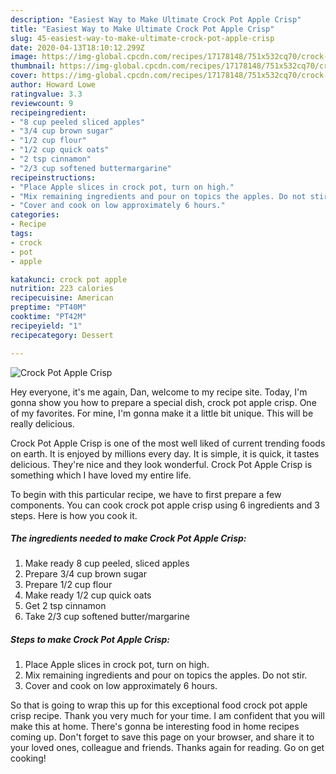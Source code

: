 ```yaml
---
description: "Easiest Way to Make Ultimate Crock Pot Apple Crisp"
title: "Easiest Way to Make Ultimate Crock Pot Apple Crisp"
slug: 45-easiest-way-to-make-ultimate-crock-pot-apple-crisp
date: 2020-04-13T18:10:12.299Z
image: https://img-global.cpcdn.com/recipes/17178148/751x532cq70/crock-pot-apple-crisp-recipe-main-photo.jpg
thumbnail: https://img-global.cpcdn.com/recipes/17178148/751x532cq70/crock-pot-apple-crisp-recipe-main-photo.jpg
cover: https://img-global.cpcdn.com/recipes/17178148/751x532cq70/crock-pot-apple-crisp-recipe-main-photo.jpg
author: Howard Lowe
ratingvalue: 3.3
reviewcount: 9
recipeingredient:
- "8 cup peeled sliced apples"
- "3/4 cup brown sugar"
- "1/2 cup flour"
- "1/2 cup quick oats"
- "2 tsp cinnamon"
- "2/3 cup softened buttermargarine"
recipeinstructions:
- "Place Apple slices in crock pot, turn on high."
- "Mix remaining ingredients and pour on topics the apples. Do not stir."
- "Cover and cook on low approximately 6 hours."
categories:
- Recipe
tags:
- crock
- pot
- apple

katakunci: crock pot apple 
nutrition: 223 calories
recipecuisine: American
preptime: "PT40M"
cooktime: "PT42M"
recipeyield: "1"
recipecategory: Dessert

---
```



![Crock Pot Apple Crisp](https://img-global.cpcdn.com/recipes/17178148/751x532cq70/crock-pot-apple-crisp-recipe-main-photo.jpg)

Hey everyone, it's me again, Dan, welcome to my recipe site. Today, I'm gonna show you how to prepare a special dish, crock pot apple crisp. One of my favorites. For mine, I'm gonna make it a little bit unique. This will be really delicious.



Crock Pot Apple Crisp is one of the most well liked of current trending foods on earth. It is enjoyed by millions every day. It is simple, it is quick, it tastes delicious. They're nice and they look wonderful. Crock Pot Apple Crisp is something which I have loved my entire life.


To begin with this particular recipe, we have to first prepare a few components. You can cook crock pot apple crisp using 6 ingredients and 3 steps. Here is how you cook it.

##### The ingredients needed to make Crock Pot Apple Crisp:

1. Make ready 8 cup peeled, sliced apples
1. Prepare 3/4 cup brown sugar
1. Prepare 1/2 cup flour
1. Make ready 1/2 cup quick oats
1. Get 2 tsp cinnamon
1. Take 2/3 cup softened butter/margarine




##### Steps to make Crock Pot Apple Crisp:

1. Place Apple slices in crock pot, turn on high.
1. Mix remaining ingredients and pour on topics the apples. Do not stir.
1. Cover and cook on low approximately 6 hours.




So that is going to wrap this up for this exceptional food crock pot apple crisp recipe. Thank you very much for your time. I am confident that you will make this at home. There's gonna be interesting food in home recipes coming up. Don't forget to save this page on your browser, and share it to your loved ones, colleague and friends. Thanks again for reading. Go on get cooking!
